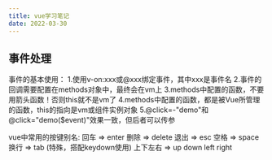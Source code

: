 ```yaml
---
title: vue学习笔记
date: 2022-03-30
---
```


## 事件处理
事件的基本使用：
1.使用v-on:xxx或@xxx绑定事件，其中xxx是事件名
2.事件的回调需要配置在methods对象中，最终会在vm上
3.methods中配置的函数，不要用箭头函数！否则this就不是vm了
4.methods中配置的函数，都是被Vue所管理的函数，this的指向是vm或组件实例对象
5.@click=-"demo"和@click="demo($event)"效果一致，但后者可以传参

vue中常用的按键别名:
    回车 => enter
    删除 => delete
    退出 => esc
    空格 => space
    换行 => tab (特殊，搭配keydown使用)
    上下左右 => up down left right

    